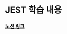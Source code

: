 # JEST 학습 내용

### [노션 링크](https://abalone-dresser-75e.notion.site/Jest-650ce09ada2b4cf3ae542aab6784a7e1?pvs=4)